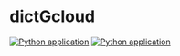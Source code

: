 # dictGcloud

[![Python application](https://github.com/vikrant-pune/dictGcloud/actions/workflows/python-app.yml/badge.svg?branch=main)](https://github.com/vikrant-pune/dictGcloud/actions/workflows/python-app.yml)
[![Python application](https://github.com/vikrant-pune/dictGcloud/actions/workflows/python-app.yml/badge.svg)](https://github.com/vikrant-pune/dictGcloud/actions/workflows/python-app.yml)
